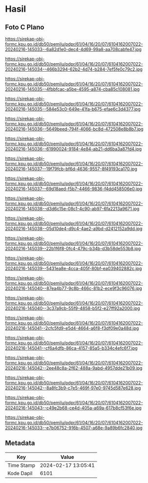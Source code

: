 # Hasil

## Foto C Plano

https://sirekap-obj-formc.kpu.go.id/db50/pemilu/pdpr/61/04/16/20/07/6104162007022-20240216-145033--6a82d1e0-dec4-4d69-99a8-aa708cabfe47.jpg

https://sirekap-obj-formc.kpu.go.id/db50/pemilu/pdpr/61/04/16/20/07/6104162007022-20240216-145034--466b3294-62b2-4d74-b284-7ef5fe0c79c2.jpg

https://sirekap-obj-formc.kpu.go.id/db50/pemilu/pdpr/61/04/16/20/07/6104162007022-20240216-145035--4fbbfcac-a5be-4595-a874-cba85c108081.jpg

https://sirekap-obj-formc.kpu.go.id/db50/pemilu/pdpr/61/04/16/20/07/6104162007022-20240216-145035--584e53c0-649e-41fa-b675-efae6c3d4377.jpg

https://sirekap-obj-formc.kpu.go.id/db50/pemilu/pdpr/61/04/16/20/07/6104162007022-20240216-145036--5649beed-794f-4066-bc8d-472508e8b8b7.jpg

https://sirekap-obj-formc.kpu.go.id/db50/pemilu/pdpr/61/04/16/20/07/6104162007022-20240216-145036--61990024-9184-4e84-ab21-dd6ba3a87fd4.jpg

https://sirekap-obj-formc.kpu.go.id/db50/pemilu/pdpr/61/04/16/20/07/6104162007022-20240216-145037--19f79fcb-bf6d-4636-9557-8f49193ca170.jpg

https://sirekap-obj-formc.kpu.go.id/db50/pemilu/pdpr/61/04/16/20/07/6104162007022-20240216-145037--69d18aed-f5b7-4466-9836-f4dd458506e0.jpg

https://sirekap-obj-formc.kpu.go.id/db50/pemilu/pdpr/61/04/16/20/07/6104162007022-20240216-145038--d3d6c15e-08c1-4c90-ab97-6fa2213a9671.jpg

https://sirekap-obj-formc.kpu.go.id/db50/pemilu/pdpr/61/04/16/20/07/6104162007022-20240216-145038--05d10de4-d9c4-4ae2-a9bd-d2412152a9dd.jpg

https://sirekap-obj-formc.kpu.go.id/db50/pemilu/pdpr/61/04/16/20/07/6104162007022-20240216-145039--22b1f6f8-0fc4-479c-b34b-d3b58de553b8.jpg

https://sirekap-obj-formc.kpu.go.id/db50/pemilu/pdpr/61/04/16/20/07/6104162007022-20240216-145039--5431ea8e-4cca-405f-80bf-ea039402882c.jpg

https://sirekap-obj-formc.kpu.go.id/db50/pemilu/pdpr/61/04/16/20/07/6104162007022-20240216-145040--87ea4b77-9c8b-466c-81b2-ece9f3c96076.jpg

https://sirekap-obj-formc.kpu.go.id/db50/pemilu/pdpr/61/04/16/20/07/6104162007022-20240216-145040--3c37a9cb-55f9-4858-b5f2-e27ff92a2000.jpg

https://sirekap-obj-formc.kpu.go.id/db50/pemilu/pdpr/61/04/16/20/07/6104162007022-20240216-145041--2cfc5fd9-e5d4-4664-a6f8-f3df09e0a48d.jpg

https://sirekap-obj-formc.kpu.go.id/db50/pemilu/pdpr/61/04/16/20/07/6104162007022-20240216-145041--cf6a4dfb-86ca-4157-85a5-b334c4efc6f7.jpg

https://sirekap-obj-formc.kpu.go.id/db50/pemilu/pdpr/61/04/16/20/07/6104162007022-20240216-145042--2ee48c8a-2f62-488a-9abd-4957dde21b09.jpg

https://sirekap-obj-formc.kpu.go.id/db50/pemilu/pdpr/61/04/16/20/07/6104162007022-20240216-145042--8a8fc3b9-c7e5-469f-97e0-9745d587e628.jpg

https://sirekap-obj-formc.kpu.go.id/db50/pemilu/pdpr/61/04/16/20/07/6104162007022-20240216-145043--c49e2b68-ce4d-405a-a69a-617b8cf53f6e.jpg

https://sirekap-obj-formc.kpu.go.id/db50/pemilu/pdpr/61/04/16/20/07/6104162007022-20240216-145033--e7b06752-916b-4507-a68e-9a89b6fc2840.jpg


## Metadata

| Key        | Value               |
| ---------- | ------------------- |
| Time Stamp | 2024-02-17 13:05:41 |
| Kode Dapil | 6101                |



